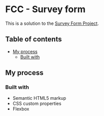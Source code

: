 # FCC - Survey form

This is a solution to the [Survey Form Project](https://www.freecodecamp.org/learn/2022/responsive-web-design/build-a-survey-form-project/build-a-survey-form).

## Table of contents

- [My process](#my-process)
  - [Built with](#built-with)

## My process

### Built with

- Semantic HTML5 markup
- CSS custom properties
- Flexbox
